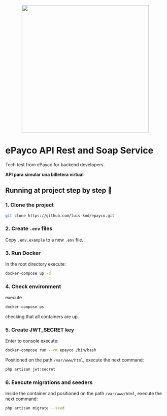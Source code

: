<p align="center"><a href="https://lcandesign.com" target="_blank"><img src="https://cdn.document360.io/88b1b912-ebe6-4677-9cf4-27af4e66c459/Images/Setting/Logo-EPAYCO---RGB-1.png" width="400"></a></p>

# ePayco API Rest and Soap Service

Tech test from ePayco for backend developers.

**API para simular una billetera virtual**

## Running at project step by step 🚀️

### 1. Clone the project

```bash
git clone https://github.com/luis-knd/epayco.git
```

### 2. Create `.env` files

Copy `.env.example` to a new `.env` file.

### 3. Run Docker

In the root directory execute:

```bash
docker-compose up -d
```

### 4. Check environment

execute

```bash
docker-compose ps
```

checking that all containers are up.

### 5. Create JWT_SECRET key

Enter to console execute:

```bash
docker-compose run --rm epayco /bin/bash
```

Positioned on the path `/var/www/html`, execute the next command:

```bash
php artisan jwt:secret
```

### 6. Execute migrations and seeders

Inside the container and positioned on the path `/var/www/html`, execute the next command:

```bash
php artisan migrate --seed
```
